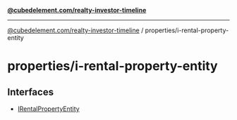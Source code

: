 [**@cubedelement.com/realty-investor-timeline**](../../index.md)

---

[@cubedelement.com/realty-investor-timeline](../../modules.md) / properties/i-rental-property-entity

# properties/i-rental-property-entity

## Interfaces

- [IRentalPropertyEntity](interfaces/IRentalPropertyEntity.md)
